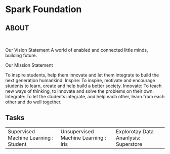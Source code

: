 # Spark Foundation
<h2> ABOUT </h2> <br>
<p>
  Our Vision Statement
  A world of enabled and connected little minds, building future.

  Our Mission Statement

 To inspire students, help them innovate and let them integrate to build the next generation humankind.
 Inspire: To inspire, motivate and encourage students to learn, create and help build a better society.
 Innovate: To teach new ways of thinking, to innovate and solve the problems on their own.
 Integrate: To let the students integrate, and help each other, learn from each other and do well together.
</p> 
<h2>Tasks</h2>
<table>
  <tr>
    <td>Supervised Machine Learning : Student</td>
    <td>Unsupervised Machine Learning : Iris</td>
    <td>Explorotay Data Ananlysis: Superstore</td>
  </tr>
</table>
